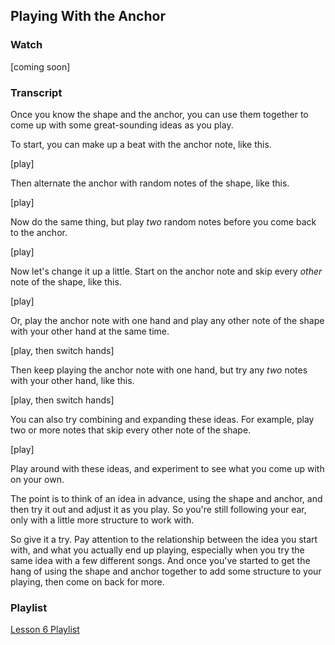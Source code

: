 ## Playing With the Anchor



### Watch



[coming soon]




### Transcript

Once you know the shape and the anchor, you can use them together to come up with some great-sounding ideas as you play.

To start, you can make up a beat with the anchor note, like this.

[play]

Then alternate the anchor with random notes of the shape, like this.

[play]

Now do the same thing, but play *two* random notes before you come back to the anchor.

[play]

Now let's change it up a little. Start on the anchor note and skip every *other* note of the shape, like this.

[play]

Or, play the anchor note with one hand and play any other note of the shape with your other hand at the same time.

[play, then switch hands]

Then keep playing the anchor note with one hand, but try any *two* notes with your other hand, like this.

[play, then switch hands]

You can also try combining and expanding these ideas. For example, play two or more notes that skip every other note of the shape.

[play]

Play around with these ideas, and experiment to see what you come up with on your own. 

The point is to think of an idea in advance, using the shape and anchor, and then try it out and adjust it as you play. So you're still following your ear, only with a little more structure to work with.

So give it a try. Pay attention to the relationship between the idea you start with, and what you actually end up playing, especially when you try the same idea with a few different songs. And once you've started to get the hang of using the shape and anchor together to add some structure to your playing, then come on back for more.



### Playlist

<a href="https://shapesmusic.github.io/Player-Sketch/anchors" target="_blank">Lesson 6 Playlist</a>

